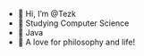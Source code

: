 - 👋 Hi, I’m @Tezk
- 👀 Studying Computer Science
- 🌱 Java
- 💞️ A love for philosophy and life!
<!---
Tezk/Tezk is a ✨ special ✨ repository because its `README.md` (this file) appears on your GitHub profile.
You can click the Preview link to take a look at your changes.
--->
